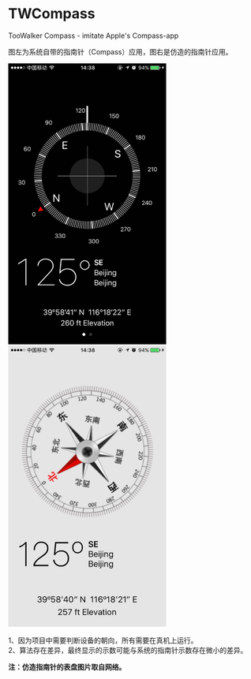 # TWCompass
TooWalker Compass - imitate Apple's Compass-app

图左为系统自带的指南针（Compass）应用，图右是仿造的指南针应用。

<img src="https://github.com/TooWalker/TWCompass/raw/master/screenshots/AppleCompass.jpg" width="320">  <img src="https://github.com/TooWalker/TWCompass/raw/master/screenshots/Compass.jpg" width="320">

1、因为项目中需要判断设备的朝向，所有需要在真机上运行。  
2、算法存在差异，最终显示的示数可能与系统的指南针示数存在微小的差异。

**注：仿造指南针的表盘图片取自网络。**
